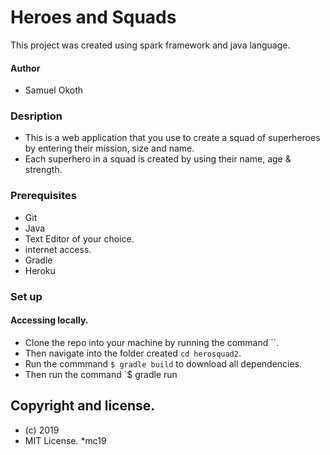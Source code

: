 # Heroes and Squads
This project was created using spark framework and java language.
#### Author
* Samuel Okoth
### Desription
* This is a web application that you use to create a squad of superheroes by entering their mission, size and name.
* Each superhero in a squad is created by using their name, age & strength.

### Prerequisites
* Git
* Java
* Text Editor of your choice.
* internet access.
* Gradle
*  Heroku
### Set up
#### Accessing locally.
* Clone the repo into your machine by running the command ``.
* Then navigate into the folder created `cd herosquad2`.
* Run the commmand `$ gradle build` to download all dependencies.
* Then run the command `$ gradle run

## Copyright and license.
* (c) 2019
* MIT License.
*mc19
